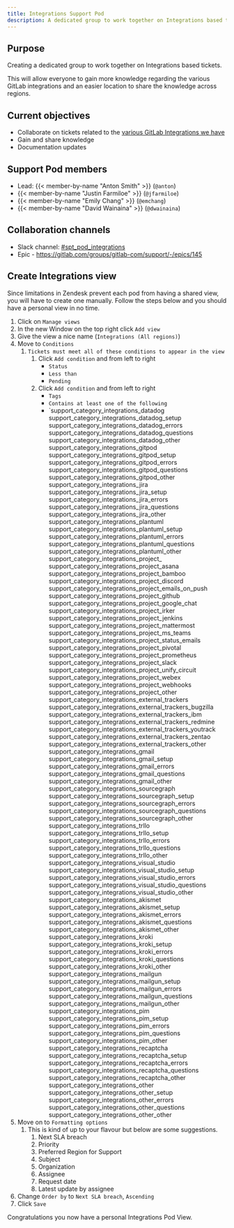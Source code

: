 ```yaml
---
title: Integrations Support Pod
description: A dedicated group to work together on Integrations based tickets.
---
```


## Purpose

Creating a dedicated group to work together on Integrations based tickets.

This will allow everyone to gain more knowledge regarding the various GitLab integrations and an easier location to share the knowledge across regions.

## Current objectives

- Collaborate on tickets related to the [various GitLab Integrations we have](https://about.gitlab.com/direction/foundations/#integrations)
- Gain and share knowledge
- Documentation updates

## Support Pod members

- Lead: {{< member-by-name "Anton Smith" >}} (`@anton`)
- {{< member-by-name "Justin Farmiloe" >}} (`@jfarmiloe`)
- {{< member-by-name "Emily Chang" >}} (`@emchang`)
- {{< member-by-name "David Wainaina" >}} (`@dwainaina`)

## Collaboration channels

- Slack channel: [#spt_pod_integrations](https://gitlab.enterprise.slack.com/archives/C08VB43K9N0)
- Epic - https://gitlab.com/groups/gitlab-com/support/-/epics/145

## Create Integrations view

Since limitations in Zendesk prevent each pod from having a shared view, you will have to create one manually.
Follow the steps below and you should have a personal view in no time.

1. Click on `Manage views`
1. In the new Window on the top right click `Add view`
1. Give the view a nice name (`Integrations (All regions)`)
1. Move to `Conditions`
   1. `Tickets must meet all of these conditions to appear in the view`
      1. Click `Add condition` and from left to right
         - `Status`
         - `Less than`
         - `Pending`
      1. Click `Add condition` and from left to right
         - `Tags`
         - `Contains at least one of the following`
         - `support_category_integrations_datadog support_category_integrations_datadog_setup support_category_integrations_datadog_errors support_category_integrations_datadog_questions support_category_integrations_datadog_other support_category_integrations_gitpod support_category_integrations_gitpod_setup support_category_integrations_gitpod_errors support_category_integrations_gitpod_questions support_category_integrations_gitpod_other support_category_integrations_jira support_category_integrations_jira_setup support_category_integrations_jira_errors support_category_integrations_jira_questions support_category_integrations_jira_other support_category_integrations_plantuml support_category_integrations_plantuml_setup support_category_integrations_plantuml_errors support_category_integrations_plantuml_questions support_category_integrations_plantuml_other support_category_integrations_project_ support_category_integrations_project_asana support_category_integrations_project_bamboo support_category_integrations_project_discord support_category_integrations_project_emails_on_push support_category_integrations_project_github support_category_integrations_project_google_chat support_category_integrations_project_irker support_category_integrations_project_jenkins support_category_integrations_project_mattermost support_category_integrations_project_ms_teams support_category_integrations_project_status_emails support_category_integrations_project_pivotal support_category_integrations_project_prometheus support_category_integrations_project_slack support_category_integrations_project_unify_circuit support_category_integrations_project_webex support_category_integrations_project_webhooks support_category_integrations_project_other support_category_integrations_external_trackers support_category_integrations_external_trackers_bugzilla support_category_integrations_external_trackers_ibm support_category_integrations_external_trackers_redmine support_category_integrations_external_trackers_youtrack support_category_integrations_external_trackers_zentao support_category_integrations_external_trackers_other support_category_integrations_gmail support_category_integrations_gmail_setup support_category_integrations_gmail_errors support_category_integrations_gmail_questions support_category_integrations_gmail_other support_category_integrations_sourcegraph support_category_integrations_sourcegraph_setup support_category_integrations_sourcegraph_errors support_category_integrations_sourcegraph_questions support_category_integrations_sourcegraph_other support_category_integrations_trllo support_category_integrations_trllo_setup support_category_integrations_trllo_errors support_category_integrations_trllo_questions support_category_integrations_trllo_other support_category_integrations_visual_studio support_category_integrations_visual_studio_setup support_category_integrations_visual_studio_errors support_category_integrations_visual_studio_questions support_category_integrations_visual_studio_other support_category_integrations_akismet support_category_integrations_akismet_setup support_category_integrations_akismet_errors support_category_integrations_akismet_questions support_category_integrations_akismet_other support_category_integrations_kroki support_category_integrations_kroki_setup support_category_integrations_kroki_errors support_category_integrations_kroki_questions support_category_integrations_kroki_other support_category_integrations_mailgun support_category_integrations_mailgun_setup support_category_integrations_mailgun_errors support_category_integrations_mailgun_questions support_category_integrations_mailgun_other support_category_integrations_pim support_category_integrations_pim_setup support_category_integrations_pim_errors support_category_integrations_pim_questions support_category_integrations_pim_other support_category_integrations_recaptcha support_category_integrations_recaptcha_setup support_category_integrations_recaptcha_errors support_category_integrations_recaptcha_questions support_category_integrations_recaptcha_other support_category_integrations_other support_category_integrations_other_setup support_category_integrations_other_errors support_category_integrations_other_questions support_category_integrations_other_other 
1. Move on to `Formatting options`
   1. This is kind of up to your flavour but below are some suggestions.
      1. Next SLA breach
      1. Priority
      1. Preferred Region for Support
      1. Subject
      1. Organization
      1. Assignee
      1. Request date
      1. Latest update by assignee
1. Change `Order by` to `Next SLA breach`, `Ascending`
1. Click `Save`

Congratulations you now have a personal Integrations Pod View.
